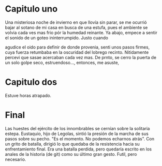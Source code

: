 # Capitulo uno
Una misteriosa noche de invierno en que llovía sin parar, se me ocurrió bajar al sotano de mi casa en busca de una estufa, pues el ambiente se volvia cada ves mas frio pór la humedad reinante. Ya abajo, empece a sentir el sonido de un goteo ininterrumpido. Justo cuando 

agudice el oido para definir de donde provenia, senti unos pasos firmes, cuya fuerza retumbaba en la oscuridad del lobrego recinto. Nitidamente percevi que sasae acercaban cada vez mas. De prnto, se cerro la puerta de un solo golpe seco, estruendoso..., entonces, me asuste,


# Capitulo dos
Estuve horas atrapado. 

# Final
Las huestes del ejército de los innombrables se cernían sobre la solitaria estepa. Eustaquio, hijo de Legolas, sintió la presión de la marcha de sus pasos sobre su pecho. "Es el momento. No podemos echarnos atrás". Con un grito de batalla, dirigió lo que quedaba de la resistencia hacia su enfrentamiento final. Era una batalla perdida, pero quedaría escrito en los anales de la historia (de git) como su último gran gesto. Futil, pero necesario.